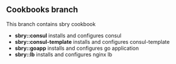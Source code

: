 Cookbooks branch
--------------

This branch contains sbry cookbook

- **sbry::consul** installs and configures consul
- **sbry::consul-template** installs and configures consul-template 
- **sbry::goapp** installs and configures go application
- **sbry::lb** installs and configures nginx lb

